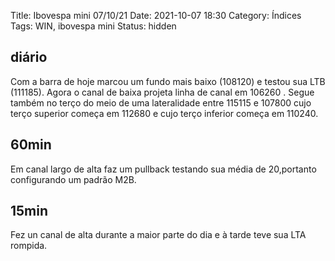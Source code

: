 Title: Ibovespa mini 07/10/21
Date: 2021-10-07 18:30
Category: Índices
Tags: WIN, ibovespa mini
Status: hidden

## diário
Com a barra de hoje marcou um fundo mais baixo (108120) e testou sua LTB (111185). Agora o canal de baixa projeta linha de canal em 106260 .
Segue também no terço do meio de uma lateralidade entre 115115 e 107800 cujo terço superior começa em 112680 e cujo terço inferior começa em 110240.
## 60min
Em canal largo de alta faz um pullback testando sua média de 20,portanto configurando um padrão M2B.
## 15min
Fez un canal de alta durante a maior parte do dia e à tarde teve sua LTA rompida.
